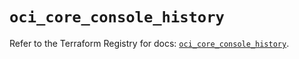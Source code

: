 # `oci_core_console_history`

Refer to the Terraform Registry for docs: [`oci_core_console_history`](https://registry.terraform.io/providers/hashicorp/oci/7.19.0/docs/resources/core_console_history).

